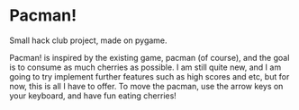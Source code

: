 # Pacman!
Small hack club project, made on pygame. 

Pacman! is inspired by the existing game, pacman (of course), and the goal is to consume as much cherries as possible. I am still quite new, and I am going to try implement further features such as high scores and etc, but for now, this is all I have to offer. To move the pacman, use the arrow keys on your keyboard, and have fun eating cherries!
